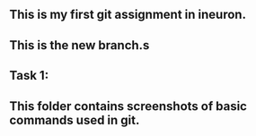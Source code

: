 ## This is my first git assignment in ineuron.
## This is the new branch.s
## Task 1:
## This folder contains screenshots of basic commands used in git.
